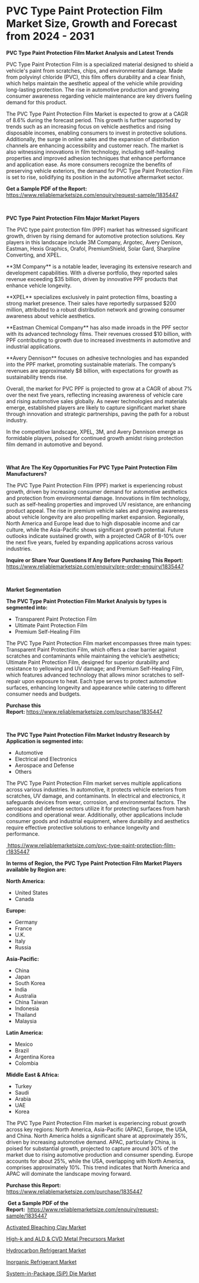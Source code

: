 <p><h1>PVC Type Paint Protection Film Market Size, Growth and Forecast from 2024 - 2031</h1></p><p><strong>PVC Type Paint Protection Film Market Analysis and Latest Trends</strong></p>
<p><p>PVC Type Paint Protection Film is a specialized material designed to shield a vehicle's paint from scratches, chips, and environmental damage. Made from polyvinyl chloride (PVC), this film offers durability and a clear finish, which helps maintain the aesthetic appeal of the vehicle while providing long-lasting protection. The rise in automotive production and growing consumer awareness regarding vehicle maintenance are key drivers fueling demand for this product.</p><p>The PVC Type Paint Protection Film Market is expected to grow at a CAGR of 8.6% during the forecast period. This growth is further supported by trends such as an increasing focus on vehicle aesthetics and rising disposable incomes, enabling consumers to invest in protective solutions. Additionally, the surge in online sales and the expansion of distribution channels are enhancing accessibility and customer reach. The market is also witnessing innovations in film technology, including self-healing properties and improved adhesion techniques that enhance performance and application ease. As more consumers recognize the benefits of preserving vehicle exteriors, the demand for PVC Type Paint Protection Film is set to rise, solidifying its position in the automotive aftermarket sector.</p></p>
<p><strong>Get a Sample PDF of the Report:&nbsp;</strong> <a href="https://www.reliablemarketsize.com/enquiry/request-sample/1835447?utm_campaign=1506&utm_medium=2&utm_source=Github&utm_content=ia&utm_term=16102024&utm_id=pvc-type-paint-protection-film">https://www.reliablemarketsize.com/enquiry/request-sample/1835447</a></p>
<p>&nbsp;</p>
<p><strong>PVC Type Paint Protection Film Major Market Players</strong></p>
<p><p>The PVC type paint protection film (PPF) market has witnessed significant growth, driven by rising demand for automotive protection solutions. Key players in this landscape include 3M Company, Argotec, Avery Denison, Eastman, Hexis Graphics, Orafol, PremiumShield, Solar Gard, Sharpline Converting, and XPEL.</p><p>**3M Company** is a notable leader, leveraging its extensive research and development capabilities. With a diverse portfolio, they reported sales revenue exceeding $35 billion, driven by innovative PPF products that enhance vehicle longevity.</p><p>**XPEL** specializes exclusively in paint protection films, boasting a strong market presence. Their sales have reportedly surpassed $200 million, attributed to a robust distribution network and growing consumer awareness about vehicle aesthetics.</p><p>**Eastman Chemical Company** has also made inroads in the PPF sector with its advanced technology films. Their revenues crossed $10 billion, with PPF contributing to growth due to increased investments in automotive and industrial applications.</p><p>**Avery Dennison** focuses on adhesive technologies and has expanded into the PPF market, promoting sustainable materials. The company’s revenues are approximately $8 billion, with expectations for growth as sustainability trends rise.</p><p>Overall, the market for PVC PPF is projected to grow at a CAGR of about 7% over the next five years, reflecting increasing awareness of vehicle care and rising automotive sales globally. As newer technologies and materials emerge, established players are likely to capture significant market share through innovation and strategic partnerships, paving the path for a robust industry.</p><p>In the competitive landscape, XPEL, 3M, and Avery Dennison emerge as formidable players, poised for continued growth amidst rising protection film demand in automotive and beyond.</p></p>
<p>&nbsp;</p>
<p><strong>What Are The Key Opportunities For PVC Type Paint Protection Film Manufacturers?</strong></p>
<p><p>The PVC Type Paint Protection Film (PPF) market is experiencing robust growth, driven by increasing consumer demand for automotive aesthetics and protection from environmental damage. Innovations in film technology, such as self-healing properties and improved UV resistance, are enhancing product appeal. The rise in premium vehicle sales and growing awareness about vehicle longevity are also propelling market expansion. Regionally, North America and Europe lead due to high disposable income and car culture, while the Asia-Pacific shows significant growth potential. Future outlooks indicate sustained growth, with a projected CAGR of 8-10% over the next five years, fueled by expanding applications across various industries.</p></p>
<p><strong>Inquire or Share Your Questions If Any Before Purchasing This Report:</strong> <a href="https://www.reliablemarketsize.com/enquiry/pre-order-enquiry/1835447?utm_campaign=1506&utm_medium=2&utm_source=Github&utm_content=ia&utm_term=16102024&utm_id=pvc-type-paint-protection-film">https://www.reliablemarketsize.com/enquiry/pre-order-enquiry/1835447</a></p>
<p>&nbsp;</p>
<p><strong>Market Segmentation</strong></p>
<p><strong>The PVC Type Paint Protection Film Market Analysis by types is segmented into:</strong></p>
<p><ul><li>Transparent Paint Protection Film</li><li>Ultimate Paint Protection Film</li><li>Premium Self-Healing Film</li></ul></p>
<p><p>The PVC Type Paint Protection Film market encompasses three main types: Transparent Paint Protection Film, which offers a clear barrier against scratches and contaminants while maintaining the vehicle’s aesthetics; Ultimate Paint Protection Film, designed for superior durability and resistance to yellowing and UV damage; and Premium Self-Healing Film, which features advanced technology that allows minor scratches to self-repair upon exposure to heat. Each type serves to protect automotive surfaces, enhancing longevity and appearance while catering to different consumer needs and budgets.</p></p>
<p><strong>Purchase this Report:&nbsp;</strong><a href="https://www.reliablemarketsize.com/purchase/1835447?utm_campaign=1506&utm_medium=2&utm_source=Github&utm_content=ia&utm_term=16102024&utm_id=pvc-type-paint-protection-film">https://www.reliablemarketsize.com/purchase/1835447</a></p>
<p>&nbsp;</p>
<p><strong>The PVC Type Paint Protection Film Market Industry Research by Application is segmented into:</strong></p>
<p><ul><li>Automotive</li><li>Electrical and Electronics</li><li>Aerospace and Defense</li><li>Others</li></ul></p>
<p><p>The PVC Type Paint Protection Film market serves multiple applications across various industries. In automotive, it protects vehicle exteriors from scratches, UV damage, and contaminants. In electrical and electronics, it safeguards devices from wear, corrosion, and environmental factors. The aerospace and defense sectors utilize it for protecting surfaces from harsh conditions and operational wear. Additionally, other applications include consumer goods and industrial equipment, where durability and aesthetics require effective protective solutions to enhance longevity and performance.</p></p>
<p><a href="https://www.reliablemarketsize.com/pvc-type-paint-protection-film-r1835447?utm_campaign=1506&utm_medium=2&utm_source=Github&utm_content=ia&utm_term=16102024&utm_id=pvc-type-paint-protection-film">&nbsp;https://www.reliablemarketsize.com/pvc-type-paint-protection-film-r1835447</a></p>
<p><strong>In terms of Region, the PVC Type Paint Protection Film Market Players available by Region are:</strong></p>
<p>
    <p> <strong> North America: </strong>
        <ul>
            <li>United States</li>
            <li>Canada</li>
        </ul>
        </p> 
    <p> <strong> Europe: </strong>
        <ul>
            <li>Germany</li>
            <li>France</li>
            <li>U.K.</li>
            <li>Italy</li>
            <li>Russia</li>
        </ul>
        </p> 
    <p> <strong> Asia-Pacific: </strong>
        <ul>
            <li>China</li>
            <li>Japan</li>
            <li>South Korea</li>
            <li>India</li>
            <li>Australia</li>
            <li>China Taiwan</li>
            <li>Indonesia</li>
            <li>Thailand</li>
            <li>Malaysia</li>
        </ul>
        </p> 
    <p> <strong> Latin America: </strong>
        <ul>
            <li>Mexico</li>
            <li>Brazil</li>
            <li>Argentina Korea</li>
            <li>Colombia</li>
        </ul>
        </p> 
    <p> <strong> Middle East & Africa: </strong>
        <ul>
            <li>Turkey</li>
            <li>Saudi</li>
            <li>Arabia</li>
            <li>UAE</li>
            <li>Korea</li>
        </ul>
    </p>
    </p>
<p><p>The PVC Type Paint Protection Film market is experiencing robust growth across key regions: North America, Asia-Pacific (APAC), Europe, the USA, and China. North America holds a significant share at approximately 35%, driven by increasing automotive demand. APAC, particularly China, is poised for substantial growth, projected to capture around 30% of the market due to rising automotive production and consumer spending. Europe accounts for about 25%, while the USA, overlapping with North America, comprises approximately 10%. This trend indicates that North America and APAC will dominate the landscape moving forward.</p></p>
<p><strong>Purchase this Report: </strong><a href="https://www.reliablemarketsize.com/purchase/1835447?utm_campaign=1506&utm_medium=2&utm_source=Github&utm_content=ia&utm_term=16102024&utm_id=pvc-type-paint-protection-film">https://www.reliablemarketsize.com/purchase/1835447</a></p>
<p>&nbsp;<strong>Get a Sample PDF of the Report:&nbsp;&nbsp;</strong><a href="https://www.reliablemarketsize.com/enquiry/request-sample/1835447?utm_campaign=1506&utm_medium=2&utm_source=Github&utm_content=ia&utm_term=16102024&utm_id=pvc-type-paint-protection-film">https://www.reliablemarketsize.com/enquiry/request-sample/1835447</a></p>
<p><strong></strong></p>
<p><p><a href="https://www.linkedin.com/pulse/emerging-activated-bleaching-clay-market-opportunities-analysis-v5efc?utm_campaign=1506&utm_medium=2&utm_source=Github&utm_content=ia&utm_term=16102024&utm_id=pvc-type-paint-protection-film">Activated Bleaching Clay Market</a></p><p><a href="https://github.com/allamcryd/Market-Research-Report-List-1/blob/main/high-k-and-ald-cvd-metal-precursors-market.md?utm_campaign=1506&utm_medium=2&utm_source=Github&utm_content=ia&utm_term=16102024&utm_id=pvc-type-paint-protection-film">High-k and ALD & CVD Metal Precursors Market</a></p><p><a href="https://www.linkedin.com/pulse/hydrocarbon-refrigerant-market-size-segmentation-trends-growth-xaijc?utm_campaign=1506&utm_medium=2&utm_source=Github&utm_content=ia&utm_term=16102024&utm_id=pvc-type-paint-protection-film">Hydrocarbon Refrigerant Market</a></p><p><a href="https://www.linkedin.com/pulse/insights-inorganic-refrigerant-market-size-which-expanding-kvsrc?utm_campaign=1506&utm_medium=2&utm_source=Github&utm_content=ia&utm_term=16102024&utm_id=pvc-type-paint-protection-film">Inorganic Refrigerant Market</a></p><p><a href="https://github.com/ton043knutt/Market-Research-Report-List-1/blob/main/system-in-package-sip-die-market.md?utm_campaign=1506&utm_medium=2&utm_source=Github&utm_content=ia&utm_term=16102024&utm_id=pvc-type-paint-protection-film">System-in-Package (SiP) Die Market</a></p></p>